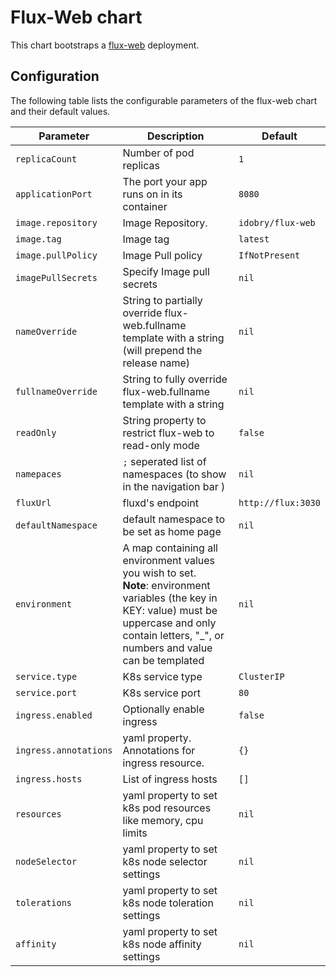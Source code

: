 # Flux-Web chart

This chart bootstraps a [flux-web](https://github.com/idobry/flux-web) deployment. 

## Configuration

The following table lists the configurable parameters of the flux-web chart and their default values.

| Parameter                  | Description                                | Default  |
| -------------------------- | ------------------------------------------ | ----- |
| `replicaCount`             | Number of pod replicas	                  | `1`     |
| `applicationPort`          | The port your app runs on in its container | `8080`     |
| `image.repository`         | Image Repository.                          | `idobry/flux-web`     |
| `image.tag`                | Image tag                                  | `latest`     |
| `image.pullPolicy`         | Image Pull policy                          | `IfNotPresent`     |
| `imagePullSecrets`         | Specify Image pull secrets   | `nil`     |
| `nameOverride`             | String to partially override flux-web.fullname template with a string (will prepend the release name)   | `nil`     |
| `fullnameOverride`         | String to fully override flux-web.fullname template with a string  | `nil`     |
| `readOnly`                 | String property  to restrict flux-web to read-only mode   | `false`     |
| `namepaces`                | `;` seperated list of namespaces (to show in the navigation bar ) | `nil`     |
| `fluxUrl`                  | fluxd's endpoint     | `http://flux:3030`     |
| `defaultNamespace`         | default namespace to be set as home page | `nil` |
| `environment`              |  A map containing all environment values you wish to set. <br> **Note**: environment variables (the key in KEY: value) must be uppercase and only contain letters,  "_", or numbers and value can be templated | `nil`|
| `service.type`             | K8s service type | `ClusterIP`|
| `service.port`             | K8s service port | `80`|
| `ingress.enabled`          | Optionally enable ingress | `false`|
| `ingress.annotations`      | yaml property. Annotations for ingress resource. | `{}`|
| `ingress.hosts`            | List of ingress hosts | `[]`|
| `resources`                | yaml property to set k8s pod resources like memory, cpu limits  | `nil`|
| `nodeSelector`             | yaml property to set k8s node selector settings|  `nil` |
| `tolerations`              | yaml property to set k8s node toleration settings |  `nil` |
| `affinity`                 | yaml property to set k8s node affinity settings |  `nil` |